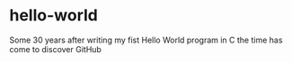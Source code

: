 # hello-world
Some 30 years after writing my fist Hello World program in C the time has come to discover GitHub
